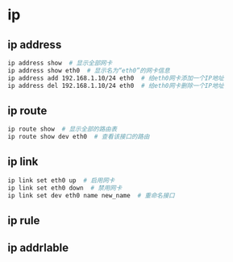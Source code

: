 # ip

## ip address

``` bash
ip address show  # 显示全部网卡
ip address show eth0  # 显示名为“eth0”的网卡信息
ip address add 192.168.1.10/24 eth0  # 给eth0网卡添加一个IP地址
ip address del 192.168.1.10/24 eth0  # 给eth0网卡删除一个IP地址
```

## ip route

``` bash
ip route show  # 显示全部的路由表
ip route show dev eth0  # 查看该接口的路由

```

## ip link

``` bash
ip link set eth0 up  # 启用网卡
ip link set eth0 down  # 禁用网卡
ip link set dev eth0 name new_name  # 重命名接口
```

## ip rule

## ip addrlable